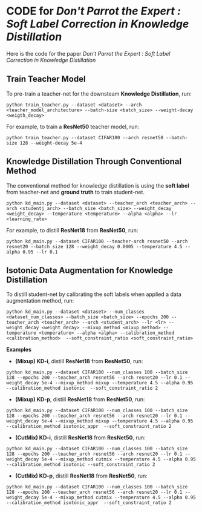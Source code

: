 # CODE for *Don't Parrot the Expert : Soft Label Correction in Knowledge Distillation*

Here is the code for the paper *Don't Parrot the Expert : Soft Label Correction in Knowledge Distillation*

## Train Teacher Model

To pre-train a teacher-net for the downsteam **Knowledge Distillation**, run:
```shell script
python train_teacher.py --dataset <dataset> --arch <teacher_model_architecture> --batch-size <batch_size> --weight-decay <weigth_decay>
```

For example, to train a **ResNet50** teacher model, run:
```shell script
python train_teacher.py --dataset CIFAR100 --arch resnet50 --batch-size 128 --weight-decay 5e-4
```

## Knowledge Distillation Through Conventional Method
The conventional method for knowledge distillation is using the **soft label** from teacher-net and **ground truth** to train student-net.
```shell script
python kd_main.py --dataset <dataset> --teacher_arch <teacher_arch> --arch <studentj_arch> --batch_size <batch_size> --weight_decay <weight_decay> --temperature <temperature> --alpha <alpha> --lr <learning_rate>
```

For example, to distill **ResNet18** from **ResNet50**, run:
```shell script
python kd_main.py --dataset CIFAR100 --teacher-arch resnet50 --arch resnet20 --batch_size 128 --weight_decay 0.0005 --temperature 4.5 --alpha 0.95 --lr 0.1
```

## Isotonic Data Augmentation for Knowledge Distillation
To distill student-net by calibrating the soft labels when applied a data augmentation method, run:
```shell script
python kd_main.py --dataset <dataset> --num_classes <dataset_num_classes> --batch_size <batch_size> --epochs 200 --teacher_arch <teacher_arch> --arch <student_arch> --lr <lr> --weight_decay <weight_decay> --mixup_method <mixup_method> --temperature <temperature> --alpha <alpha> --calibration_method <calibration_method>  --soft_constraint_ratio <soft_constraint_ratio>
```

**Examples**
- **(Mixup) KD-i**, distill **ResNet18** from **ResNet50**, run:
```shell script
python kd_main.py --dataset CIFAR100 --num_classes 100 --batch_size 128 --epochs 200 --teacher_arch resnet56 --arch resnet20 --lr 0.1 --weight_decay 5e-4 --mixup_method mixup --temperature 4.5 --alpha 0.95 --calibration_method isotonic  --soft_constraint_ratio 2
```

- **(Mixup) KD-p**, distill **ResNet18** from **ResNet50**, run:
```shell script
python kd_main.py --dataset CIFAR100 --num_classes 100 --batch_size 128 --epochs 200 --teacher_arch resnet56 --arch resnet20 --lr 0.1 --weight_decay 5e-4 --mixup_method mixup --temperature 4.5 --alpha 0.95 --calibration_method isotonic_appr  --soft_constraint_ratio 2
```

- **(CutMix) KD-i**, distill **ResNet18** from **ResNet50**, run:
```shell script
python kd_main.py --dataset CIFAR100 --num_classes 100 --batch_size 128 --epochs 200 --teacher_arch resnet56 --arch resnet20 --lr 0.1 --weight_decay 5e-4 --mixup_method cutmix --temperature 4.5 --alpha 0.95 --calibration_method isotonic --soft_constraint_ratio 2
```

- **(CutMix) KD-p**, distill **ResNet18** from **ResNet50**, run:
```shell script
python kd_main.py --dataset CIFAR100 --num_classes 100 --batch_size 128 --epochs 200 --teacher_arch resnet56 --arch resnet20 --lr 0.1 --weight_decay 5e-4 --mixup_method cutmix --temperature 4.5 --alpha 0.95 --calibration_method isotonic_appr  --soft_constraint_ratio 2
```
